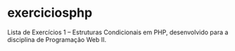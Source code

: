 # exerciciosphp
Lista de Exercícios 1 – Estruturas Condicionais em PHP, desenvolvido para a disciplina de Programação Web II.
